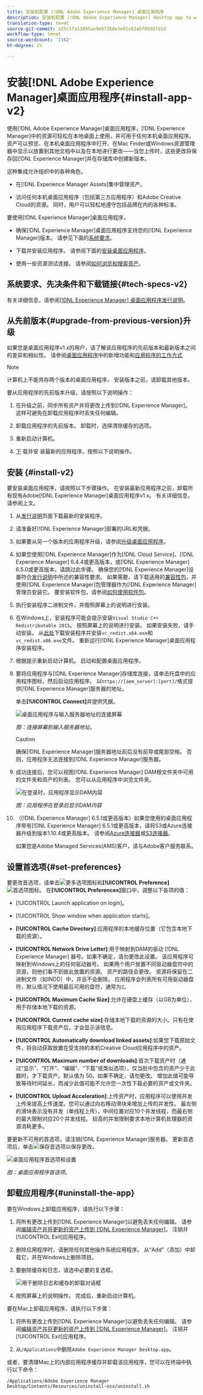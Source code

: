 ```yaml
---
title: 安装和配置 [!DNL Adobe Experience Manager] 桌面应用程序
description: 安装和配置 [!DNL Adobe Experience Manager] desktop app to work with [!DNL Adobe Experience Manager Assets] 服务器，并下载本地文件系统上的资源。
translation-type: tm+mt
source-git-commit: a25c1fa13895ae9eb7268e3e01c83a5f0b9d7d1d
workflow-type: tm+mt
source-wordcount: '1162'
ht-degree: 1%

---
```



# 安装[!DNL Adobe Experience Manager]桌面应用程序{#install-app-v2}

使用[!DNL Adobe Experience Manager]桌面应用程序，[!DNL Experience Manager]中的资源可轻松在本地桌面上使用，并可用于任何本机桌面应用程序。 资产可以预览、在本机桌面应用程序中打开、在Mac Finder或Windows资源管理器中显示以放置到其他文档中以及在本地进行更改——当您上传时，这些更改将保存回[!DNL Experience Manager]并在存储库中创建新版本。

这种集成允许组织中的各种角色，

* 在[!DNL Experience Manager Assets]集中管理资产。

* 访问任何本机桌面应用程序（包括第三方应用程序）和Adobe Creative Cloud的资源。 同时，用户可以轻松地遵守包括品牌在内的各种标准。

要使用[!DNL Experience Manager]桌面应用程序，

* 确保[!DNL Experience Manager]桌面应用程序支持您的[!DNL Experience Manager]版本。 请参见下面的[系统要求](release-notes.md#system-requirements-and-prerequisites-v2)。

* 下载并安装应用程序。 请参阅下面的[安装桌面应用程序](#install-v2)。

* 使用一些资源测试连接。 请参阅[如何浏览和搜索资产](using.md#browse-search-preview-assets)。

## 系统要求、先决条件和下载链接{#tech-specs-v2}

有关详细信息，请参阅[[!DNL Experience Manager] 桌面应用程序发行说明](release-notes.md)。

## 从先前版本{#upgrade-from-previous-version}升级

如果您是桌面应用程序v1.x的用户，请了解该应用程序的先前版本和最新版本之间的差异和相似性。 请参阅[桌面应用程序](introduction.md#whats-new-v2)中的新增功能和[应用程序的工作方式](release-notes.md#how-app-works)

>[!NOTE]
>
>计算机上不能共存两个版本的桌面应用程序。 安装版本之前，请卸载其他版本。

要从应用程序的先前版本升级，请按照以下说明操作：

1. 在升级之前，同步所有资产并将更改上传到[!DNL Experience Manager]。 这样可避免在卸载应用程序时丢失任何编辑。

1. 卸载应用程序的先前版本。 卸载时，选择清除缓存的选项。

1. 重新启动计算机。

1. [下](release-notes.md) 载并安 [](#install-v2) 装最新的应用程序。按照以下说明操作。

## 安装 {#install-v2}

要安装桌面应用程序，请按照以下步骤操作。 在安装最新应用程序之前，卸载所有现有Adobe[!DNL Experience Manager]桌面应用程序v1.x。 有关详细信息，请参阅上文。

1. 从[发行说明](release-notes.md)页面下载最新的安装程序。

1. 请准备好[!DNL Experience Manager]部署的URL和凭据。

1. 如果要从另一个版本的应用程序升级，请参阅[升级桌面应用程序](#upgrade-from-previous-version)。

1. 如果您使用[!DNL Experience Manager]作为[!DNL Cloud Service]、[!DNL Experience Manager] 6.4.4或更高版本，或[!DNL Experience Manager] 6.5.0或更高版本，请跳过此步骤。 确保您的[!DNL Experience Manager]设置符合[发行说明](release-notes.md)中所述的兼容性要求。 如果需要，请下载适用的[兼容性包](https://www.adobeaemcloud.com/content/marketplace/marketplaceProxy.html?packagePath=/content/companies/public/adobe/packages/cq640/featurepack/adobe-asset-link-support)，并使用[!DNL Experience Manager]包管理器作为[!DNL Experience Manager]管理员安装它。 要安装软件包，请参阅[如何使用软件包](https://experienceleague.adobe.com/docs/experience-manager-65/administering/contentmanagement/package-manager.html)。

1. 执行安装程序二进制文件，并按照屏幕上的说明进行安装。

1. 在Windows上，安装程序可能会提示安装`Visual Studio C++ Redistributable 2015`。 按照屏幕上的说明进行安装。 如果安装失败，请手动安装。 从[此处](https://www.microsoft.com/en-us/download/details.aspx?id=52685)下载安装程序并安装`vc_redist.x64.exe`和`vc_redist.x86.exe`文件。 重新运行[!DNL Experience Manager]桌面应用程序安装程序。

1. 根据提示重新启动计算机。 启动和配置桌面应用程序。

1. 要将应用程序与[!DNL Experience Manager]存储库连接，请单击托盘中的应用程序图标，然后启动应用程序。 以`https://[aem_server]:[port]/`格式提供[!DNL Experience Manager]服务器的地址。

   单击&#x200B;**[!UICONTROL Connect]**&#x200B;并提供凭据。

   ![桌面应用程序与输入服务器地址的连接屏幕](assets/connect_da2.png)

   *图：连接屏幕到输入服务器地址。*

   >[!CAUTION]
   >
   >确保[!DNL Experience Manager]服务器地址前后没有前导或尾部空格。 否则，应用程序无法连接到[!DNL Experience Manager]服务器。

1. 成功连接后，您可以视图[!DNL Experience Manager] DAM根文件夹中可用的文件夹和资产的列表。 您可以从应用程序中浏览文件夹。

   ![在登录时，应用程序显示DAM内容](assets/firstview_da2.png)

   *图：应用程序在登录后显示DAM内容*

1. （[!DNL Experience Manager] 6.5.1或更高版本）如果您使用的桌面应用程序带有[!DNL Experience Manager] 6.5.1或更高版本，请将S3或Azure连接器升级到版本1.10.4或更高版本。 请参阅[Azure连接器](https://experienceleague.adobe.com/docs/experience-manager-65/deploying/deploying/data-store-config.html#azure-data-store)或[S3连接器](https://experienceleague.adobe.com/docs/experience-manager-65/deploying/deploying/data-store-config.html#amazon-s-data-store)。

   如果您是Adobe Managed Services(AMS)客户，请与Adobe客户服务联系。

## 设置首选项{#set-preferences}

要更改首选项，请单击![更多选项图标](assets/do-not-localize/more_options_da2.png)和&#x200B;**[!UICONTROL Preference]** ![首选项图标](assets/do-not-localize/preferences_icon_da2.png)。 在&#x200B;**[!UICONTROL Preferences]**&#x200B;窗口中，调整以下各项的值：

* [!UICONTROL Launch application on login]。

* [!UICONTROL Show window when application starts]。

* **[!UICONTROL Cache Directory]**:应用程序的本地缓存位置（它包含本地下载的资源）。

* **[!UICONTROL Network Drive Letter]**:用于映射到DAM的驱动 [!DNL Experience Manager] 器号。如果不确定，请勿更改此设置。 该应用程序可映射到Windows上的任何驱动器号。 如果两个用户放置不同驱动器盘符中的资源，则他们看不到彼此放置的资源。 资产的路径会更改。 资源将保留在二进制文件（如INDD）中，并且不会删除。 应用程序会列表所有可用驱动器盘符，默认情况下使用最后可用的盘符，通常为`Z`。

* **[!UICONTROL Maximum Cache Size]**:允许在硬盘上缓存（以GB为单位），用于存储本地下载的资源。

* **[!UICONTROL Current cache size]**:存储本地下载的资源的大小。只有在使用应用程序下载资产后，才会显示该信息。

* **[!UICONTROL Automatically download linked assets]**:如果您下载原始文件，将自动获取放置在受支持的本机Creative Cloud应用程序中的资产。

* **[!UICONTROL Maximum number of downloads]**:首次下载资产时（通过“显示”、“打开”、“编辑”、“下载”或类似选项），仅当批中包含的资产少于此数时，才下载资产。默认值为 50。如果不确定，请勿更改。 增加此值可能导致等待时间延长，而减少此值可能不允许您一次性下载必要的资产或文件夹。

* **[!UICONTROL Upload Acceleration]**:上传资产时，应用程序可以使用并发上传来提高上传速度。您可以通过向右移动滑块来增加上传的并发性。 最左侧的滑块表示没有并发（单线程上传），中间位置对应10个并发线程，而最右侧的最大限制对应20个并发线程。 较高的并发限制要求本地计算机处理器的资源消耗更多。

要更新不可用的首选项，请注销[!DNL Experience Manager]服务器。 更新首选项后，单击![保存首选项](assets/do-not-localize/save_preferences_da2.png)以保存更改。

![桌面应用程序首选项和设置](assets/preferences_da2.png)

*图：桌面应用程序首选项。*

## 卸载应用程序{#uninstall-the-app}

要在Windows上卸载应用程序，请执行以下步骤：

1. 将所有更改上传到[!DNL Experience Manager]以避免丢失任何编辑。 请参阅[编辑资产并将更新的资产上传到 [!DNL Experience Manager]](using.md#edit-assets-upload-updated-assets)。 注销并[!UICONTROL Exit]应用程序。

1. 删除应用程序时，请删除任何其他操作系统应用程序。 从“Add”（添加）中卸载它，并在Windows上删除项目。

1. 要删除缓存和日志，请选中必要的复选框。

   ![用于删除日志和缓存的卸载对话框](assets/uninstall_da2.png)

1. 按照屏幕上的说明操作。 完成后，重新启动计算机。

要在Mac上卸载应用程序，请执行以下步骤：

1. 将所有更改上传到[!DNL Experience Manager]以避免丢失任何编辑。 请参阅[编辑资产并将更新的资产上传到 [!DNL Experience Manager]](using.md#edit-assets-upload-updated-assets)。 注销并[!UICONTROL Exit]应用程序。

1. 从`/Applications`中删除`Adobe Experience Manager Desktop.app`。

或者，要清理Mac上的内部应用程序缓存并卸载该应用程序，您可以在终端中执行以下命令：

```shell
/Applications/Adobe Experience Manager Desktop/Contents/Resources/uninstall-osx/uninstall.sh
```
